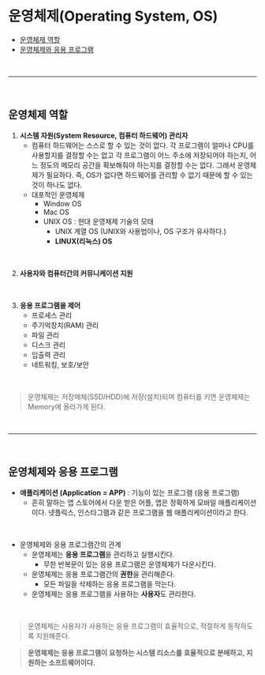 # 운영체제(Operating System, OS)

- [운영체제 역할](#운영체제-역할)
- [운영체제와 응용 프로그램](#운영체제와-응용-프로그램)

<br>

---

<br>

## 운영체제 역할

1. **시스템 자원(System Resource, 컴퓨터 하드웨어) 관리자**
   - 컴퓨터 하드웨어는 스스로 할 수 있는 것이 없다. 각 프로그램이 얼마나 CPU를 사용할지를 결정할 수는 없고 각 프로그램이 어느 주소에 저장되어야 하는지, 어느 정도의 메모리 공간을 확보해줘야 하는지를 결정할 수는 없다. 그래서 운영체제가 필요하다. 즉, OS가 없다면 하드웨어를 관리할 수 없기 때문에 할 수 있는 것이 하나도 없다.
   - 대포적인 운영체제
     - Window OS
     - Mac OS
     - UNIX OS : 현대 운영체제 기술의 모태
       - UNIX 계열 OS (UNIX와 사용법이나, OS 구조가 유사하다.)
       - **LINUX(리눅스) OS**

<br>

2. **사용자와 컴퓨터간의 커뮤니케이션 지원**

<br>

3. **응용 프로그램을 제어**
   - 프로세스 관리
   - 주기억장치(RAM) 관리
   - 파일 관리
   - 디스크 관리
   - 입출력 관리
   - 네트워킹, 보호/보안

<br>

> 운영체제는 저장매체(SSD/HDD)에 저장(설치)되며 컴퓨터를 키면 운영체제는 Memory에 올라가게 된다.

<br>

---

<br>

## 운영체제와 응용 프로그램

- **애플리케이션 (Application = APP)** : 기능이 있는 프로그램 (응용 프로그램)
  - 흔히 말하는 앱 스토어에서 다운 받은 어플, 앱은 정확하게 모바일 애플리케이션이다. 넷플릭스, 인스타그램과 같은 프로그램을 웹 애플리케이션이라고 한다.

<br>

- 운영체제와 응용 프로그램간의 관계
  - 운영체제는 **응용 프로그램**을 관리하고 실행시킨다.
    - 무한 반복문이 있는 응용 프로그램은 운영체제가 다운시킨다.
  - 운영체제는 응용 프로그램간의 **권한**을 관리해준다.
    - 모든 파일을 삭제하는 응용 프로그램을 막는다.
  - 운영체제는 응용 프로그램을 사용하는 **사용자**도 관리한다.

<br>

> 운영체제는 사용자가 사용하는 응용 프로그램이 효율적으로, 적절하게 동작하도록 지원해준다.

> **운영체제는 응용 프로그램이 요청하는 시스템 리소스를 효율적으로 분배하고, 지원하는 소프트웨어이다.**
